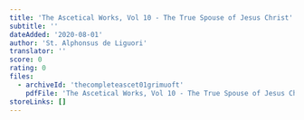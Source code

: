 ```yaml
---
title: 'The Ascetical Works, Vol 10 - The True Spouse of Jesus Christ'
subtitle: ''
dateAdded: '2020-08-01'
author: 'St. Alphonsus de Liguori'
translator: ''
score: 0
rating: 0
files:
  - archiveId: 'thecompleteascet01grimuoft'
    pdfFile: 'The Ascetical Works, Vol 10 - The True Spouse of Jesus Christ, by St Alphonsus de Liguori.pdf'
storeLinks: []
---
```


